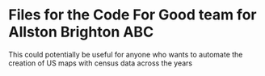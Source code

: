 # Files for the Code For Good team for Allston Brighton ABC

This could potentially be useful for anyone who wants to automate the creation of US maps with census data across the years